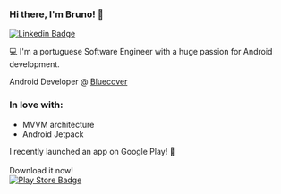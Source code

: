 ### Hi there, I'm Bruno! 👋

[![Linkedin Badge](https://img.shields.io/badge/-LinkedIn-blue?style=flat-square&logo=Linkedin&logoColor=white&link=https://www.linkedin.com/in/brunoponte)](https://www.linkedin.com/in/brunoponte)

💻 I'm a portuguese Software Engineer with a huge passion for Android development.

Android Developer @ [Bluecover](https://www.bluecover.pt/)

### In love with:  
- MVVM architecture 
- Android Jetpack 

I recently launched an app on Google Play! 🚀<br><br>
Download it now!<br>
[![Play Store Badge](https://stuff.mit.edu/afs/sipb/project/android/docs/images/brand/en_generic_rgb_wo_45.png)](https://play.google.com/store/apps/details?id=pt.bruno.parksoflisbon)
